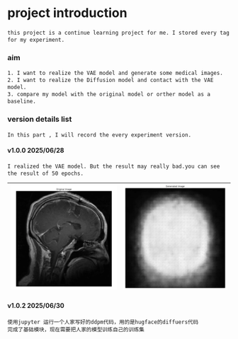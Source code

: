 # project introduction
    this project is a continue learning project for me. I stored every tag for my experiment.

###  aim
    1. I want to realize the VAE model and generate some medical images.
    2. I want to realize the Diffusion model and contact with the VAE model.
    3. compare my model with the original model or orther model as a baseline.

### version details list
    In this part , I will record the every experiment version.
#### v1.0.0 2025/06/28 
    I realized the VAE model. But the result may really bad.you can see the result of 50 epochs.
| ![alt text](example/v1_0_0_origin.png) | ![alt text](example/v1_0_0_generate.png) |
| :------------------------------------: | :------------------------------------: |


#### v1.0.2 2025/06/30
    使用jupyter 运行一个人家写好的ddpm代码，用的是hugface的diffuers代码
    完成了基础模块，现在需要把人家的模型训练自己的训练集